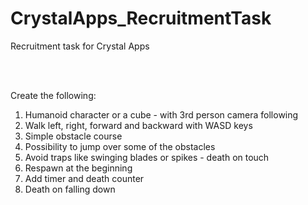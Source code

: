 # CrystalApps_RecruitmentTask
Recruitment task for Crystal Apps

</br>
</br>

Create the following:
</br>
1. Humanoid character or a cube - with 3rd person camera following
2. Walk left, right, forward and backward with WASD keys
3. Simple obstacle course
4. Possibility to jump over some of the obstacles
5. Avoid traps like swinging blades or spikes - death on touch
6. Respawn at the beginning
7. Add timer and death counter
8. Death on falling down
